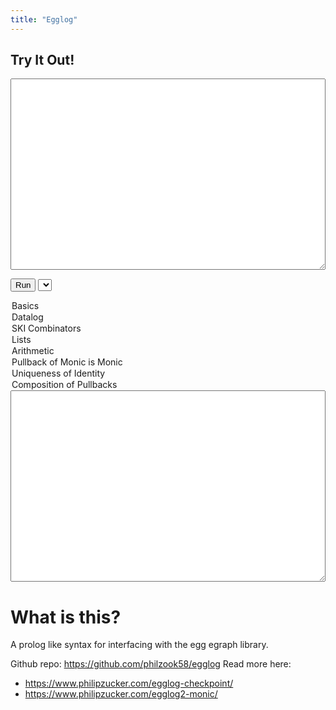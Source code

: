 ```yaml
---
title: "Egglog"
---
```


## Try It Out!

<script type="module">
        export { run };
        import init, { run_wasm } from './pkg/egglog.js';

        async function run() {
            await init();
            var query = document.getElementById("query").value;
            let example = `
                f(x) = x.
                /*
                g(X)=f(x):-z.
                f(X) = g(Q) :- Q = X, f(x).
                */
                y = x.
                plus(X,Y) <- plus(Y,X). 
                plus(b,q).
                ?- f(x) = x, x = x, y = x, plus(b,q) = plus(q,b), f(f(x)).
                `
            const result = run_wasm(query);
            console.log(result);
            document.getElementById("result").value = result;

        }
        window.run = run;
        //run();
</script>

<script>
function pickerbox(select){
    var xhr = new XMLHttpRequest();
    xhr.open('GET', `/egglog/examples/${select.value}`, true);

    // If specified, responseType must be empty string or "text"
    xhr.responseType = 'text';

    xhr.onload = function () {
        if (xhr.readyState === xhr.DONE) {
            if (xhr.status === 200) {
                //console.log(xhr.response);
                //console.log(xhr.responseText);
                document.getElementById("query").value = xhr.responseText;
            }
        }
    };

    xhr.send(null);
}
window.onload = () => {
    urlParams = new URLSearchParams(window.location.search);
    myParam = urlParams.get('example');

    picker = document.getElementById("examplepicker")
    if(myparam != null){
        picker.value = myParam;
    }
    pickerbox(picker)

    
    }
</script>

<textarea id="query" rows="20" style="width:100%">
</textarea>
<button onclick="run()">Run</button>
<select name="example" onchange="pickerbox(this)" id="examplepicker">
  <option value="basics.pl">Basics</option>
   <option value="datalog.pl">Datalog</option>
   <option value="ski.pl">SKI Combinators</option>
   <option value="lists.pl">Lists</option>
  <option value="arith.pl">Arithmetic</option>
  <option value="cat1.pl">Pullback of Monic is Monic</option>
  <option value="id_unique.pl">Uniqueness of Identity</option>
  <option value="pb_compose.pl">Composition of Pullbacks</option>
</select>
<textarea id="result" rows="20" style="width:100%"> </textarea>

# What is this?

A prolog like syntax for interfacing with the egg egraph library.

Github repo: <https://github.com/philzook58/egglog>
Read more here: 
- <https://www.philipzucker.com/egglog-checkpoint/>
- <https://www.philipzucker.com/egglog2-monic/>
